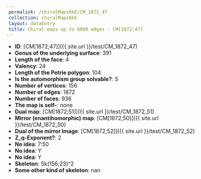 ```yaml
--- 
 permalink: /chiralMaps6kE/CM_1872_47 
 collection: chiralMaps6kE
 layout: dataEntry
 title: Chiral maps up to 6000 edges - CM[1872;47]
---
```


- **ID**: [CM[1872;47]]({{ site.url }}/test/CM_1872_47)
- **Genus of the underlying surface**: 391
- **Length of the face**: 4
- **Valency**: 24
- **Length of the Petrie polygon**: 104
- **Is the automorphism group solvable?**: S
- **Number of vertices**: 156
- **Number of edges**: 1872
- **Number of faces**: 936
- **The map is self-**: none
- **Dual map**: [CM[1872;51]]({{ site.url }}/test/CM_1872_51)
- **Mirror (enantihomorphic) map**: [CM[1872;50]]({{ site.url }}/test/CM_1872_50)
- **Dual of the mirror image**: [CM[1872;52]]({{ site.url }}/test/CM_1872_52)
- **Z_q-Exponent?**: 2
- **No idea**:  7:50
- **No idea**: Y
- **No idea**: Y
- **Skeleton**: Sk(156;23)^2
- **Some other kind of skeleton**: nan
